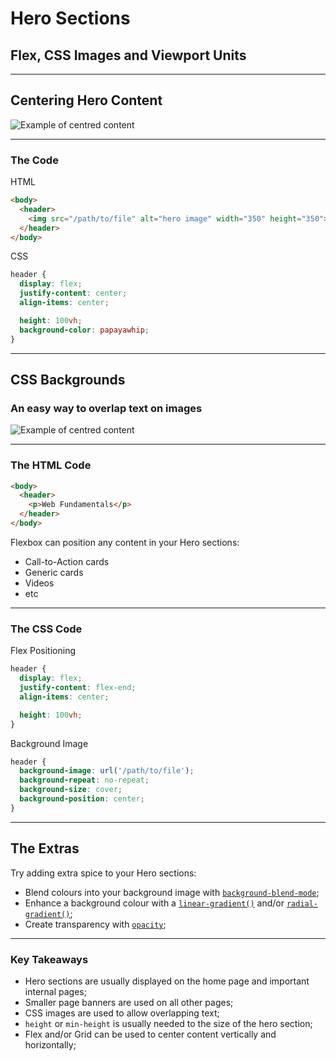 
# Hero Sections
## Flex, CSS Images and Viewport Units

---

## Centering Hero Content
![Example of centred content](/images/css/centred-content.png)

---

### The Code
HTML
```html
<body>
  <header>
    <img src="/path/to/file" alt="hero image" width="350" height="350">
  </header>
</body>
```

CSS
```css
header {
  display: flex;
  justify-content: center;
  align-items: center;

  height: 100vh;
  background-color: papayawhip;
}
```

---

## CSS Backgrounds
### An easy way to overlap text on images
![Example of centred content](/images/css/hero-image.png)

---

### The HTML Code
```html
<body>
  <header>
    <p>Web Fundamentals</p>
  </header>
</body>
```
Flexbox can position any content in your Hero sections:
- Call-to-Action cards
- Generic cards
- Videos
- etc

---

### The CSS Code

Flex Positioning
```css
header {
  display: flex;
  justify-content: flex-end;
  align-items: center;

  height: 100vh;
}
```

Background Image

```css
header {
  background-image: url('/path/to/file');
  background-repeat: no-repeat;
  background-size: cover;
  background-position: center; 
}
```

---

## The Extras
Try adding extra spice to your Hero sections:
- Blend colours into your background image with [`background-blend-mode`](https://developer.mozilla.org/en-US/docs/Web/CSS/background-blend-mode);
- Enhance a background colour with a [`linear-gradient()`](https://developer.mozilla.org/en-US/docs/Web/CSS/gradient/linear-gradient) and/or [`radial-gradient()`](https://developer.mozilla.org/en-US/docs/Web/CSS/gradient/radial-gradient);
- Create transparency with [`opacity`](https://developer.mozilla.org/en-US/docs/Web/CSS/opacity);

---
### Key Takeaways
- Hero sections are usually displayed on the home page and important internal pages;
- Smaller page banners are used on all other pages;
- CSS images are used to allow overlapping text;
- `height` or `min-height` is usually needed to the size of the hero section;
- Flex and/or Grid can be used to center content vertically and horizontally;
